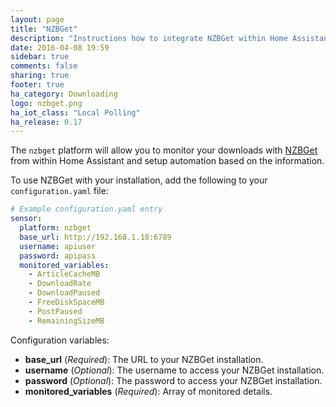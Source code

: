 ```yaml
---
layout: page
title: "NZBGet"
description: "Instructions how to integrate NZBGet within Home Assistant."
date: 2016-04-08 19:59
sidebar: true
comments: false
sharing: true
footer: true
ha_category: Downloading
logo: nzbget.png
ha_iot_class: "Local Polling"
ha_release: 0.17
---
```


The `nzbget` platform will allow you to monitor your downloads with [NZBGet](http://NZBGet.net) from within Home Assistant and setup automation based on the information.

To use NZBGet with your installation, add the following to your `configuration.yaml` file:

```yaml
# Example configuration.yaml entry
sensor:
  platform: nzbget
  base_url: http://192.168.1.18:6789
  username: apiuser
  password: apipass
  monitored_variables:
    - ArticleCacheMB
    - DownloadRate
    - DownloadPaused
    - FreeDiskSpaceMB
    - PostPaused
    - RemainingSizeMB
```

Configuration variables:

- **base_url** (*Required*): The URL to your NZBGet installation.
- **username** (*Optional*): The username to access your NZBGet installation.
- **password** (*Optional*): The password to access your NZBGet installation.
- **monitored_variables** (*Required*): Array of monitored details.
